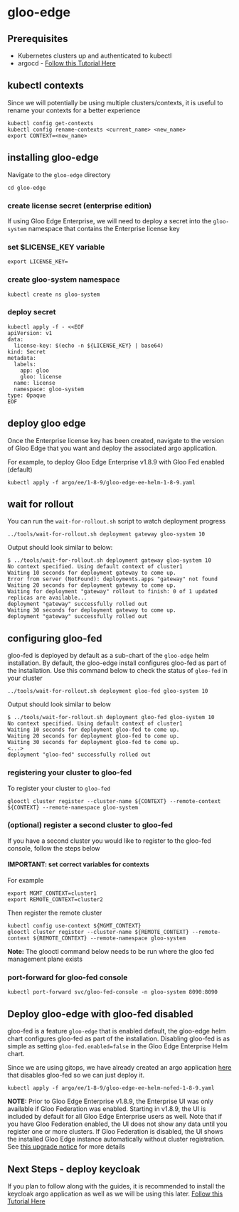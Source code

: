 # gloo-edge

## Prerequisites
- Kubernetes clusters up and authenticated to kubectl
- argocd - [Follow this Tutorial Here](https://github.com/solo-io/gitops-library/tree/main/argocd)

## kubectl contexts
Since we will potentially be using multiple clusters/contexts, it is useful to rename your contexts for a better experience
```
kubectl config get-contexts
kubectl config rename-contexts <current_name> <new_name>
export CONTEXT=<new_name>
```

## installing gloo-edge
Navigate to the `gloo-edge` directory
```
cd gloo-edge
```

### create license secret (enterprise edition)
If using Gloo Edge Enterprise, we will need to deploy a secret into the `gloo-system` namespace that contains the Enterprise license key

### set $LICENSE_KEY variable
```
export LICENSE_KEY=
```

### create gloo-system namespace
```
kubectl create ns gloo-system
```

### deploy secret
```
kubectl apply -f - <<EOF
apiVersion: v1
data:
  license-key: $(echo -n ${LICENSE_KEY} | base64)
kind: Secret
metadata:
  labels:
    app: gloo
    gloo: license
  name: license
  namespace: gloo-system
type: Opaque
EOF
```

## deploy gloo edge
Once the Enterprise license key has been created, navigate to the version of Gloo Edge that you want and deploy the associated argo application.

For example, to deploy Gloo Edge Enterprise v1.8.9 with Gloo Fed enabled (default)
```
kubectl apply -f argo/ee/1-8-9/gloo-edge-ee-helm-1-8-9.yaml
```

## wait for rollout
You can run the `wait-for-rollout.sh` script to watch deployment progress
```
../tools/wait-for-rollout.sh deployment gateway gloo-system 10
```

Output should look similar to below:
```
$ ../tools/wait-for-rollout.sh deployment gateway gloo-system 10
No context specified. Using default context of cluster1
Waiting 10 seconds for deployment gateway to come up.
Error from server (NotFound): deployments.apps "gateway" not found
Waiting 20 seconds for deployment gateway to come up.
Waiting for deployment "gateway" rollout to finish: 0 of 1 updated replicas are available...
deployment "gateway" successfully rolled out
Waiting 30 seconds for deployment gateway to come up.
deployment "gateway" successfully rolled out
```

## configuring gloo-fed
gloo-fed is deployed by default as a sub-chart of the `gloo-edge` helm installation. By default, the gloo-edge install configures gloo-fed as part of the installation. Use this command below to check the status of `gloo-fed` in your cluster
```
../tools/wait-for-rollout.sh deployment gloo-fed gloo-system 10
```

Output should look similar to below
```
$ ../tools/wait-for-rollout.sh deployment gloo-fed gloo-system 10
No context specified. Using default context of cluster1
Waiting 10 seconds for deployment gloo-fed to come up.
Waiting 20 seconds for deployment gloo-fed to come up.
Waiting 30 seconds for deployment gloo-fed to come up.
<...>
deployment "gloo-fed" successfully rolled out
```

### registering your cluster to gloo-fed
To register your cluster to `gloo-fed`
```
glooctl cluster register --cluster-name ${CONTEXT} --remote-context ${CONTEXT} --remote-namespace gloo-system
```

### (optional) register a second cluster to gloo-fed
If you have a second cluster you would like to register to the gloo-fed console, follow the steps below

#### IMPORTANT: set correct variables for contexts
For example
```
export MGMT_CONTEXT=cluster1
export REMOTE_CONTEXT=cluster2
```

Then register the remote cluster
```
kubectl config use-context ${MGMT_CONTEXT}
glooctl cluster register --cluster-name ${REMOTE_CONTEXT} --remote-context ${REMOTE_CONTEXT} --remote-namespace gloo-system
```

**Note:** The glooctl command below needs to be run where the gloo fed management plane exists

### port-forward for gloo-fed console
```
kubectl port-forward svc/gloo-fed-console -n gloo-system 8090:8090
```

## Deploy gloo-edge with gloo-fed disabled
gloo-fed is a feature `gloo-edge` that is enabled default, the gloo-edge helm chart configures gloo-fed as part of the installation. Disabling gloo-fed is as simple as setting `gloo-fed.enabled=false` in the Gloo Edge Enterprise Helm chart. 

Since we are using gitops, we have already created an argo application [here](https://github.com/solo-io/gitops-library/blob/main/gloo-edge/argo/ee/1-8-9/gloo-edge-ee-helm-nofed-1-8-9.yaml) that disables gloo-fed so we can just deploy it.
```
kubectl apply -f argo/ee/1-8-9/gloo-edge-ee-helm-nofed-1-8-9.yaml
```

**NOTE:** Prior to Gloo Edge Enterprise v1.8.9, the Enterprise UI was only available if Gloo Federation was enabled. Starting in v1.8.9, the UI is included by default for all Gloo Edge Enterprise users as well. Note that if you have Gloo Federation enabled, the UI does not show any data until you register one or more clusters. If Gloo Federation is disabled, the UI shows the installed Gloo Edge instance automatically without cluster registration. See [this upgrade notice](https://docs.solo.io/gloo-edge/master/operations/upgrading/1.8.0/#enterprise-ui) for more details

## Next Steps - deploy keycloak
If you plan to follow along with the guides, it is recommended to install the keycloak argo application as well as we will be using this later.
[Follow this Tutorial Here](https://github.com/solo-io/gitops-library/tree/main/keycloak)

